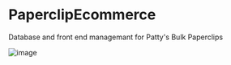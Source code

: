 # PaperclipEcommerce
Database and front end managemant for Patty's Bulk Paperclips

![image](https://github.com/Overholtk/PaperclipEcommerce/assets/71245955/64f3bf0a-359f-4046-8387-4b897ec30461)
